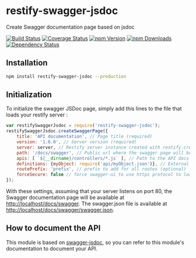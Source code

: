 # restify-swagger-jsdoc
Create Swagger documentation page based on jsdoc

[![Build Status](https://travis-ci.org/RemyJeancolas/restify-swagger-jsdoc.svg?branch=master)](https://travis-ci.org/RemyJeancolas/restify-swagger-jsdoc)
[![Coverage Status](https://coveralls.io/repos/github/RemyJeancolas/restify-swagger-jsdoc/badge.svg?branch=master)](https://coveralls.io/github/RemyJeancolas/restify-swagger-jsdoc?branch=master)
[![npm Version](https://img.shields.io/npm/v/restify-swagger-jsdoc.svg)](https://www.npmjs.com/package/restify-swagger-jsdoc)
[![npm Downloads](https://img.shields.io/npm/dm/restify-swagger-jsdoc.svg)](https://www.npmjs.com/package/restify-swagger-jsdoc)
[![Dependency Status](https://gemnasium.com/badges/github.com/RemyJeancolas/restify-swagger-jsdoc.svg)](https://gemnasium.com/github.com/RemyJeancolas/restify-swagger-jsdoc)

## Installation
```bash
npm install restify-swagger-jsdoc --production
```
## Initialization
To initialize the swagger JSDoc page, simply add this lines to the file that loads your restify server :
```javascript
var restifySwaggerJsdoc = require('restify-swagger-jsdoc');
restifySwaggerJsdoc.createSwaggerPage({
    title: 'API documentation', // Page title (required)
    version: '1.0.0', // Server version (required)
    server: server, // Restify server instance created with restify.createServer()
    path: '/docs/swagger', // Public url where the swagger page will be available
    apis: [ `${__dirname}/controllers/*.js` ], // Path to the API docs
    definitions: {myObject: require('api/myObject.json')}, // External definitions to add to swagger (optional)
    routePrefix: 'prefix', // prefix to add for all routes (optional)
    forceSecure: false // force swagger-ui to use https protocol to load JSON file (optional, default: false)
});
```
With these settings, assuming that your server listens on port 80, the Swagger documentation page will be available at [http://localhost/docs/swagger](http://localhost/docs/swagger).
The swagger.json file is available at [http://localhost/docs/swagger/swagger.json](http://localhost/docs/swagger/swagger.json).
## How to document the API
This module is based on [swagger-jsdoc](https://www.npmjs.com/package/swagger-jsdoc), so you can refer to this module's documentation to document your API.